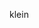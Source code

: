 klein
<!---
fk-adiguna/fk-adiguna is a ✨ special ✨ repository because its `README.md` (this file) appears on your GitHub profile.
You can click the Preview link to take a look at your changes.
--->
